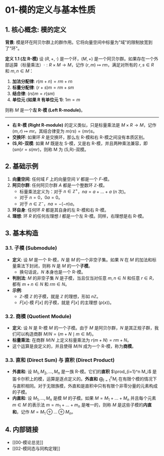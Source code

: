 # 01-模的定义与基本性质

## 1. 核心概念: 模的定义

**背景**: 模是环在阿贝尔群上的群作用。它将向量空间中标量为"域"的限制放宽到了"环"。

**定义 1.1 (左 R-模)**
设 $(R, +, \cdot)$ 是一个环，$(M, +)$ 是一个阿贝尔群。如果存在一个外部运算（标量乘法）$\cdot: R \times M \to M$，记作 $(r, m) \mapsto rm$，满足对所有的 $r, s \in R$ 和 $m, n \in M$：
1.  **加法分配律**: $r(m+n) = rm + rn$
2.  **标量分配律**: $(r+s)m = rm + sm$
3.  **结合律**: $(rs)m = r(sm)$
4.  **单位元 (如果 R 有单位元 1)**: $1m = m$

则称 $M$ 是一个**左 R-模 (Left R-module)**。

---
- **右 R-模 (Right R-module)** 的定义类似，只是标量乘法是 $M \times R \to M$，记作 $(m, r) \mapsto mr$。其结合律变为 $m(rs) = (mr)s$。
- **交换环**: 如果环 $R$ 是交换环，那么左 R-模和右 R-模之间没有本质区别。
- **(S,R)-双模**: 如果 $M$ 既是左 S-模，又是右 R-模，并且两种乘法兼容，即 $(sm)r = s(mr)$，则称 M 为 (S,R)-双模。

## 2. 基础示例

1.  **向量空间**: 任何域 $F$ 上的向量空间 $V$ 都是一个 $F$-模。
2.  **阿贝尔群**: 任何阿贝尔群 $A$ 都是一个整数环 $\mathbb{Z}$-模。
    - 标量乘法定义为：对于 $n \in \mathbb{Z}^+$，$na = a + \dots + a$ ($n$ 次)。
    - 对于 $n=0$，$0a=0$。
    - 对于 $n \in \mathbb{Z}^-$，$na = -(-n)a$。
3.  **环自身**: 任何环 $R$ 都是其自身的左 R-模和右 R-模。
4.  **理想**: 环 $R$ 的任何左理想 $I$ 都是一个左 R-模。同样，右理想是右 R-模。

## 3. 基本构造

### 3.1. 子模 (Submodule)

- **定义**: 设 $M$ 是一个 R-模，$N$ 是 $M$ 的一个非空子集。如果 $N$ 在 $M$ 的加法和标量乘法下封闭，则称 $N$ 是 $M$ 的一个**子模**。
    - 换句话说，$N$ 本身也是一个 R-模。
- **判别法**: $M$ 的非空子集 $N$ 是子模，当且仅当对任意 $m, n \in N$ 和任意 $r \in R$，都有 $m+n \in N$ 和 $rm \in N$。
- **示例**:
    - $\mathbb{Z}$-模 $\mathbb{Z}$ 的子模，就是 $\mathbb{Z}$ 的理想，形如 $n\mathbb{Z}$。
    - $F[x]$-模 $F[x]$ 的子模，就是 $F[x]$ 的主理想 $(p(x))$。

### 3.2. 商模 (Quotient Module)

- **定义**: 设 $N$ 是 R-模 $M$ 的一个子模。由于 $M$ 是阿贝尔群，$N$ 是其正规子群，我们可以构造商群 $M/N = \{m+N \mid m \in M\}$。
- **标量乘法**: 在商群 $M/N$ 上定义标量乘法为 $r(m+N) = rm+N$。
- 这个运算是良定义的，并且使得 $M/N$ 成为一个 R-模，称为**商模**。

### 3.3. 直和 (Direct Sum) 与 直积 (Direct Product)

- **外直和**: 设 $M_1, M_2, \dots, M_n$ 是一族 R-模。它们的**直积** $\prod_{i=1}^n M_i$ 是笛卡尔积上的模，运算是逐点定义的。**外直和** $\bigoplus_{i=1}^n M_i$ 在有限个模的情况下与直积相同。对于无限族模，外直和是直积中只有有限个非零分量的元素构成的子模。
- **内直和**: 设 $M_1, \dots, M_n$ 是模 $M$ 的子模。如果 $M = M_1 + \dots + M_n$ 并且每个元素 $m \in M$ 的表示法 $m = m_1 + \dots + m_n$ 是唯一的，则称 $M$ 是这些子模的**内直和**，记作 $M = M_1 \oplus \dots \oplus M_n$。

## 4. 内部链接

- [[00-模论总览]]
- [[02-模同态与同构定理]] 